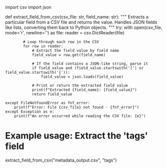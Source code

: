 import csv
import json

def extract_field_from_csv(csv_file: str, field_name: str):
    """
    Extracts a particular field from a CSV file and returns the value.
    Handles JSON fields like lists, converting them back to Python objects.
    """
    try:
        with open(csv_file, mode='r', newline='') as file:
            reader = csv.DictReader(file)

            # Loop through each row in the CSV
            for row in reader:
                # Extract the field value by field name
                field_value = row.get(field_name)
                
                # If the field contains a JSON-like string, parse it
                if field_value and (field_value.startswith('[') or field_value.startswith('{')):
                    field_value = json.loads(field_value)
                
                # Print or return the extracted field value
                print(f"Extracted {field_name}: {field_value}")
                return field_value

    except FileNotFoundError as fnf_error:
        print(f"Error: File {csv_file} not found - {fnf_error}")
    except Exception as e:
        print(f"An error occurred while reading the CSV file: {e}")

# Example usage: Extract the 'tags' field
extract_field_from_csv("metadata_output.csv", "tags")
